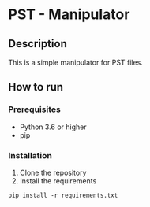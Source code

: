 # PST - Manipulator
## Description
This is a simple manipulator for PST files.

## How to run

### Prerequisites
- Python 3.6 or higher
- pip

### Installation
1. Clone the repository
2. Install the requirements
```
pip install -r requirements.txt
```

